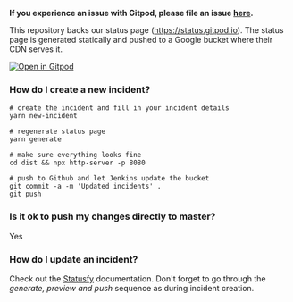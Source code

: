 **If you experience an issue with Gitpod, please file an issue [here](https://github.com/gitpod-io/gitpod/issues).**

This repository backs our status page (https://status.gitpod.io).
The status page is generated statically and pushed to a Google bucket where their CDN serves it.

[![Open in Gitpod](http://gitpod.io/button/open-in-gitpod.svg)](https://gitpod.io#https://github.com/gitpod-io/gitpod-status)

### How do I create a new incident?
```
# create the incident and fill in your incident details
yarn new-incident

# regenerate status page
yarn generate

# make sure everything looks fine
cd dist && npx http-server -p 8080

# push to Github and let Jenkins update the bucket
git commit -a -m 'Updated incidents' .
git push
```

### Is it ok to push my changes directly to master?
Yes

### How do I update an incident?
Check out the [Statusfy](https://docs.statusfy.co/guide/incidents.html#updates-containers) documentation.
Don't forget to go through the _generate, preview and push_ sequence as during incident creation.
